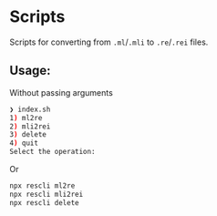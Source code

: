 # Scripts

Scripts for converting from `.ml`/`.mli` to `.re`/`.rei` files.


## Usage:

Without passing arguments
```bash
❯ index.sh
1) ml2re
2) mli2rei
3) delete
4) quit
Select the operation: 
```

Or

```sh
npx rescli ml2re
npx rescli mli2rei
npx rescli delete
```
